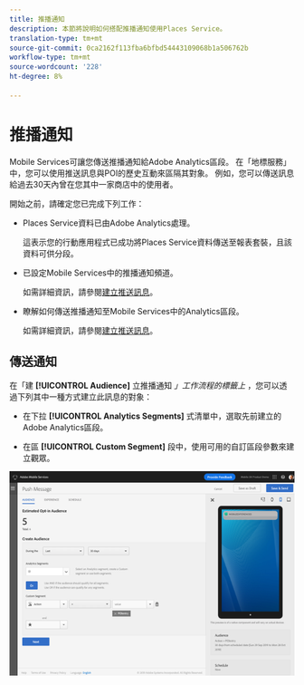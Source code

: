 ```yaml
---
title: 推播通知
description: 本節將說明如何搭配推播通知使用Places Service。
translation-type: tm+mt
source-git-commit: 0ca2162f113fba6bfbd54443109068b1a506762b
workflow-type: tm+mt
source-wordcount: '228'
ht-degree: 8%

---
```



# 推播通知

Mobile Services可讓您傳送推播通知給Adobe Analytics區段。 在「地標服務」中，您可以使用推送訊息與POI的歷史互動來區隔其對象。 例如，您可以傳送訊息給過去30天內曾在您其中一家商店中的使用者。

開始之前，請確定您已完成下列工作：

* Places Service資料已由Adobe Analytics處理。

   這表示您的行動應用程式已成功將Places Service資料傳送至報表套裝，且該資料可供分段。

* 已設定Mobile Services中的推播通知頻道。

   如需詳細資訊，請參閱[建立推送訊息](https://docs.adobe.com/content/help/en/mobile-services/using/manage-app-settings-ug/configuring-app/prerequisites-push-messaging.html)。

* 瞭解如何傳送推播通知至Mobile Services中的Analytics區段。

   如需詳細資訊，請參閱[建立推送訊息](https://docs.adobe.com/content/help/en/mobile-services/using/messaging-ug/push-messages/t-create-push-message.html)。

## 傳送通知

在「建 **[!UICONTROL Audience]** 立推播通知 *」工作流程的標籤上* ，您可以透過下列其中一種方式建立此訊息的對象：

* 在下拉 **[!UICONTROL Analytics Segments]** 式清單中，選取先前建立的Adobe Analytics區段。

* 在區 **[!UICONTROL Custom Segment]** 段中，使用可用的自訂區段參數來建立觀眾。

![設定推播訊息](/help/assets/push-set-up.png)
